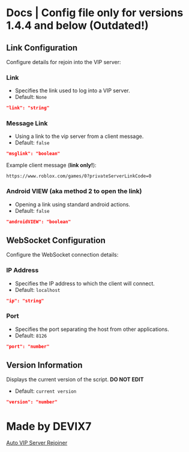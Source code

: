 # Docs | Config file only for versions 1.4.4 and below (Outdated!) 

## Link Configuration

Configure details for rejoin into the VIP server:

### Link
- Specifies the link used to log into a VIP server.
- Default: `None`
```json
"link": "string"
```

### Message Link
- Using a link to the vip server from a client message.
- Default: `false`
```json
"msglink": "boolean"
```

Example client message (**link only!**):

```
https://www.roblox.com/games/0?privateServerLinkCode=0
```

### Android VIEW (aka method 2 to open the link)
- Opening a link using standard android actions.
- Default: `false`
```json
"androidVIEW": "boolean"
```

## WebSocket Configuration

Configure the WebSocket connection details:

### IP Address
- Specifies the IP address to which the client will connect.
- Default: `localhost`
```json
"ip": "string"
```

### Port
- Specifies the port separating the host from other applications.
- Default: `8126`
```json
"port": "number"
```

## Version Information

Displays the current version of the script. **DO NOT EDIT**

- Default: `current version`
```json
"version": "number"
```

# Made by DEVIX7
[Auto VIP Server Rejoiner](https://github.com/DEVIX7/Auto-vip-server-rejoiner)
